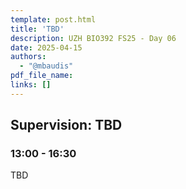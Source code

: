 ```yaml
---
template: post.html
title: 'TBD'
description: UZH BIO392 FS25 - Day 06
date: 2025-04-15
authors:
  - "@mbaudis"
pdf_file_name: 
links: []
---
```


## Supervision: TBD
### 13:00 - 16:30

TBD

<!--more-->

